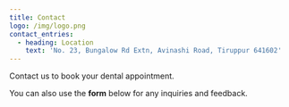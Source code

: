 ```yaml
---
title: Contact
logo: /img/logo.png
contact_entries:
  - heading: Location
    text: 'No. 23, Bungalow Rd Extn, Avinashi Road, Tiruppur 641602'
---
```

Contact us to book your dental appointment.

You can also use the **form** below for any inquiries and feedback.